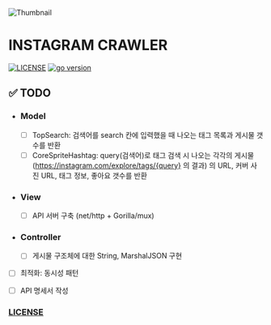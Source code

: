 ![Thumbnail](https://lh5.googleusercontent.com/proxy/r5D7LX7gbvXfuJU1SFAfCM1SerPt0KcBvR_R0qpXO_fsa39nwCKhyGE0UQbFP99XpSMRuPWrckLRnkoU747FW6EHY1_Gqf1xzhXYhJnIqIHizuhbBX3fh0sgdxbpIwJrDtC9g-uELzM-xYNfiw=s0-d)



# INSTAGRAM CRAWLER

[![LICENSE](https://img.shields.io/badge/license-Apache%202-blue)](https://github.com/joshua-dev/instagram-crawler/blob/master/LICENSE)
[![go version](https://img.shields.io/badge/go-1.14-00ADD8)](https://go.dev)



## :white_check_mark: TODO

* ### Model

  - [ ] TopSearch: 검색어를 search 칸에 입력했을 때 나오는 태그 목록과 게시물 갯수를 반환
  - [ ] CoreSpriteHashtag: query(검색어)로 태그 검색 시 나오는 각각의 게시물 (https://instagram.com/explore/tags/{query} 의 결과) 의 URL, 커버 사진 URL, 태그 정보, 좋아요 갯수를 반환

* ### View
  
  - [ ] API 서버 구축 (net/http + Gorilla/mux)

* ### Controller
  
  - [ ] 게시물 구조체에 대한 String, MarshalJSON 구현


- [ ] 최적화: 동시성 패턴

- [ ] API 명세서 작성



### [LICENSE](https://github.com/joshua-dev/instagram-crawler/blob/master/LICENSE)
